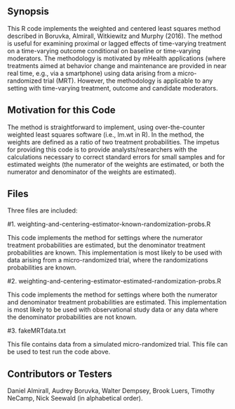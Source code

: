 ## Synopsis

This R code implements the weighted and centered least squares method described in Boruvka, Almirall, Witkiewitz and Murphy (2016). The method is useful for examining proximal or lagged effects of time-varying treatment on a time-varying outcome conditional on baseline or time-varying moderators. The methodology is motivated by mHealth applications (where treatments aimed at behavior change and maintenance are provided in near real time, e.g., via a smartphone) using data arising from a micro-randomized trial (MRT). However, the methodology is applicable to any setting with time-varying treatment, outcome and candidate moderators.

## Motivation for this Code

The method is straightforward to implement, using over-the-counter weighted least squares software (i.e., lm.wt in R).  In the method, the weights are defined as a ratio of two treatment probabilities. The impetus for providing this code is to provide analysts/researchers with the calculations necessary to correct standard errors for small samples and for estimated weights (the numerator of the weights are estimated, or both the numerator and denominator of the weights are estimated).

## Files

Three files are included:

#1. weighting-and-centering-estimator-known-randomization-probs.R

This code implements the method for settings where the numerator treatment probabilities are estimated, but the denominator treatment probabilities are known.  This implementation is most likely to be used with data arising from a micro-randomized trial, where the randomizations probabilities are known.

#2. weighting-and-centering-estimator-estimated-randomization-probs.R

This code implements the method for settings where both the numerator and denominator treatment probabilities are estimated.  This implementation is most likely to be used with observational study data or any data where the denominator probabilities are not known.

#3. fakeMRTdata.txt

This file contains data from a simulated micro-randomized trial. This file can be used to test run the code above.

## Contributors or Testers

Daniel Almirall, Audrey Boruvka, Walter Dempsey, Brook Luers, Timothy NeCamp, Nick Seewald (in alphabetical order).

